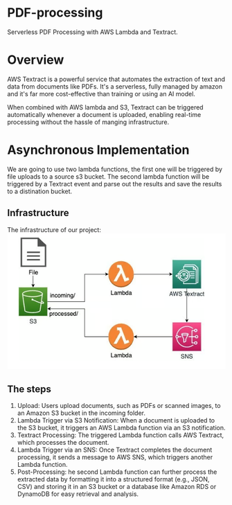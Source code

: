 # PDF-processing
Serverless PDF Processing with AWS Lambda and Textract.

# Overview
AWS Textract is a powerful service that automates the extraction of text and data from documents like PDFs.
It's a serverless, fully managed by amazon and it's far more cost-effective than training or using an AI model.

When combined with AWS lambda and S3, Textract can be triggered automatically whenever a document is uploaded, enabling real-time processing without the hassle of manging infrastructure. 

# Asynchronous Implementation
We are going to use two lambda functions, the first one will be triggered by file uploads to a source s3 bucket. The second lambda function will be triggered by a Textract event and parse out the results and save the results to a distination bucket.

## Infrastructure
The infrastructure of our project:
![Infrastructure](images/pdf-processing.PNG)

## The steps
1. Upload: Users upload documents, such as PDFs or scanned images, to an Amazon S3 bucket in the incoming folder.
2. Lambda Trigger via S3 Notification: When a document is uploaded to the S3 bucket, it triggers an AWS Lambda function via an S3 notification.
3. Textract Processing: The triggered Lambda function calls AWS Textract, which processes the document.
4. Lambda Trigger via an SNS: Once Textract completes the document processing, it sends a message to AWS SNS, which triggers another Lambda function.
5. Post-Processing: he second Lambda function can further process the extracted data by formatting it into a structured format (e.g., JSON, CSV) and storing it in an S3 bucket or a database like Amazon RDS or DynamoDB for easy retrieval and analysis.


